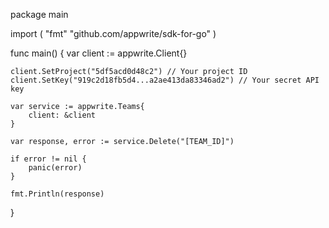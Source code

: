 package main

import (
    "fmt"
    "github.com/appwrite/sdk-for-go"
)

func main() {
    var client := appwrite.Client{}

    client.SetProject("5df5acd0d48c2") // Your project ID
    client.SetKey("919c2d18fb5d4...a2ae413da83346ad2") // Your secret API key

    var service := appwrite.Teams{
        client: &client
    }

    var response, error := service.Delete("[TEAM_ID]")

    if error != nil {
        panic(error)
    }

    fmt.Println(response)
}